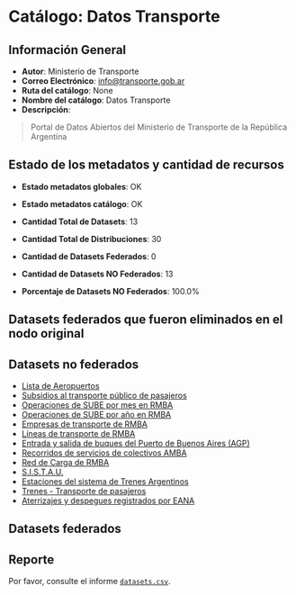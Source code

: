 
# Catálogo: Datos Transporte

## Información General

- **Autor**: Ministerio de Transporte
- **Correo Electrónico**: info@transporte.gob.ar
- **Ruta del catálogo**: None
- **Nombre del catálogo**: Datos Transporte
- **Descripción**:

> Portal de Datos Abiertos del Ministerio de Transporte de la República Argentina

## Estado de los metadatos y cantidad de recursos

- **Estado metadatos globales**: OK
- **Estado metadatos catálogo**: OK
- **Cantidad Total de Datasets**: 13
- **Cantidad Total de Distribuciones**: 30

- **Cantidad de Datasets Federados**: 0
- **Cantidad de Datasets NO Federados**: 13
- **Porcentaje de Datasets NO Federados**: 100.0%

## Datasets federados que fueron eliminados en el nodo original



## Datasets no federados

- [Lista de Aeropuertos](None)
- [Subsidios al transporte público de pasajeros](None)
- [Operaciones de SUBE por mes en RMBA](None)
- [Operaciones de SUBE por año en RMBA](None)
- [Empresas de transporte de RMBA](None)
- [Líneas de transporte de RMBA](None)
- [Entrada y salida de buques del Puerto de Buenos Aires (AGP)](None)
- [Recorridos de servicios de colectivos AMBA](None)
- [Red de Carga de RMBA](None)
- [S.I.S.T.A.U.](None)
- [Estaciones del sistema de Trenes Argentinos](None)
- [Trenes - Transporte de pasajeros](None)
- [Aterrizajes y despegues registrados por EANA](None)

## Datasets federados



## Reporte

Por favor, consulte el informe [`datasets.csv`](datasets.csv).
